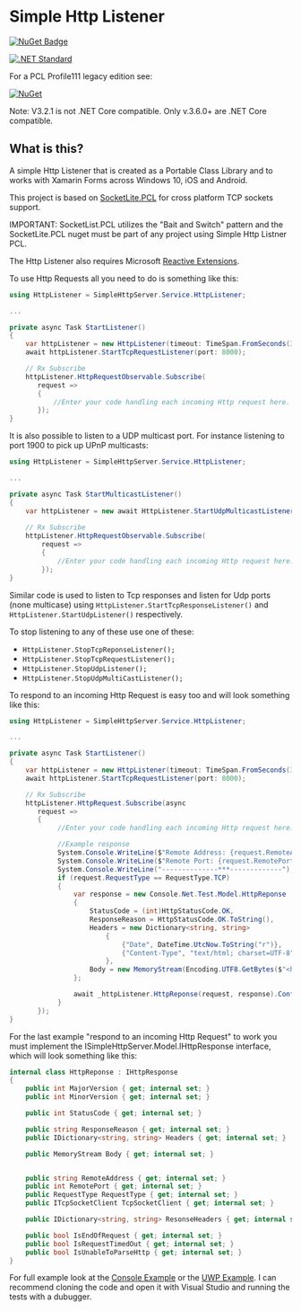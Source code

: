 # Simple Http Listener

[![NuGet Badge](https://buildstats.info/nuget/SimpleHttpListener)](https://www.nuget.org/packages/SimpleHttpListener)

[![.NET Standard](http://img.shields.io/badge/.NET_Standard-v1.2-green.svg)](https://docs.microsoft.com/da-dk/dotnet/articles/standard/library)

For a PCL Profile111 legacy edition see:

[![NuGet](https://img.shields.io/badge/nuget-2.0.21_Profile_111-yellow.svg)](https://www.nuget.org/packages/SimpleHttpListener/2.0.21)

Note: V3.2.1 is not .NET Core compatible. Only v.3.6.0+ are .NET Core compatible.

## What is this?

A simple Http Listener that is created as a Portable Class Library and to works with Xamarin Forms across Windows 10, iOS and Android.

This project is based on [SocketLite.PCL](https://github.com/1iveowl/sockets-for-pcl/) for cross platform TCP sockets support. 

IMPORTANT: SocketList.PCL utilizes the "Bait and Switch" pattern and the SocketLite.PCL nuget must be part of any project using Simple Http Listner PCL.

The Http Listener also requires Microsoft [Reactive Extensions](https://www.nuget.org/packages/Rx-Main). 


To use Http Requests all you need to do is something like this:

```cs
using HttpListener = SimpleHttpServer.Service.HttpListener;

...

private async Task StartListener()
{
	var httpListener = new HttpListener(timeout: TimeSpan.FromSeconds(30));
    await httpListener.StartTcpRequestListener(port: 8000);

	// Rx Subscribe
	httpListener.HttpRequestObservable.Subscribe(
       request =>
       {
           //Enter your code handling each incoming Http request here.
       });
}
```

It is also possible to listen to a UDP multicast port. For instance listening to port 1900 to pick up UPnP multicasts:

```cs
using HttpListener = SimpleHttpServer.Service.HttpListener;

...

private async Task StartMulticastListener()
{
	var httpListener = new await HttpListener.StartUdpMulticastListener(ipAddr:"239.255.255.250", port: 1900);
			
	// Rx Subscribe
	httpListener.HttpRequestObservable.Subscribe(
	    request =>
	    {
	        //Enter your code handling each incoming Http request here.
	    });
}
```

Similar code is used to listen to Tcp responses and listen for Udp ports (none multicase) using `HttpListener.StartTcpResponseListener()` and `HttpListener.StartUdpListener()` respectively.

To stop listening to any of these use one of these:

 - `HttpListener.StopTcpReponseListener();`
 - `HttpListener.StopTcpRequestListener();`
 - `HttpListener.StopUdpListener();`
 - `HttpListener.StopUdpMultiCastListener();`

To respond to an incoming Http Request is easy too and will look something like this:
```cs
using HttpListener = SimpleHttpServer.Service.HttpListener;

...

private async Task StartListener()
{
    var httpListener = new HttpListener(timeout: TimeSpan.FromSeconds(30));
    await httpListener.StartTcpRequestListener(port: 8000);

    // Rx Subscribe
    httpListener.HttpRequest.Subscribe(async 
       request =>
       {
            //Enter your code handling each incoming Http request here.

            //Example response
            System.Console.WriteLine($"Remote Address: {request.RemoteAddress}");
            System.Console.WriteLine($"Remote Port: {request.RemotePort}");
            System.Console.WriteLine("--------------***-------------");
            if (request.RequestType == RequestType.TCP)
            {
                var response = new Console.Net.Test.Model.HttpReponse
                {
                    StatusCode = (int)HttpStatusCode.OK,
                    ResponseReason = HttpStatusCode.OK.ToString(),
                    Headers = new Dictionary<string, string>
                        {
                            {"Date", DateTime.UtcNow.ToString("r")},
                            {"Content-Type", "text/html; charset=UTF-8" },
                        },
                    Body = new MemoryStream(Encoding.UTF8.GetBytes($"<html>\r\n<body>\r\n<h1>Hello, World! {DateTime.Now}</h1>\r\n</body>\r\n</html>"))
                };

                await _httpListener.HttpReponse(request, response).ConfigureAwait(false);
            }
       });
}
```

For the last example "respond to an incoming Http Request" to work you must implement the ISimpleHttpServer.Model.IHttpResponse interface, which will look something like this: 

```cs
internal class HttpReponse : IHttpResponse
{
    public int MajorVersion { get; internal set; }
    public int MinorVersion { get; internal set; }

    public int StatusCode { get; internal set; }

    public string ResponseReason { get; internal set; }
    public IDictionary<string, string> Headers { get; internal set; }

    public MemoryStream Body { get; internal set; }


    public string RemoteAddress { get; internal set; }
    public int RemotePort { get; internal set; }
    public RequestType RequestType { get; internal set; }
    public ITcpSocketClient TcpSocketClient { get; internal set; }

    public IDictionary<string, string> ResonseHeaders { get; internal set; }

    public bool IsEndOfRequest { get; internal set; }
    public bool IsRequestTimedOut { get; internal set; }
    public bool IsUnableToParseHttp { get; internal set; }
}
```

For full example look at the [Console Example](https://github.com/1iveowl/Simple-Http-Listener-PCL/tree/master/src/SimpleHttpServer/Tests/Console.Net.Test) or the [UWP Example](https://github.com/1iveowl/Simple-Http-Listener-PCL/tree/master/src/SimpleHttpServer/Tests/UwpClient.Test). I can recommend cloning the code and open it with Visual Studio and running the tests with a dubugger.

